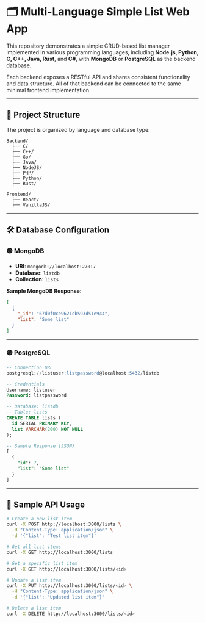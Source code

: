 # 🗂️ Multi-Language Simple List Web App

This repository demonstrates a simple CRUD-based list manager implemented in various programming languages, including **Node.js, Python, C, C++, Java, Rust**, and **C#**, with **MongoDB** or **PostgreSQL** as the backend database.

Each backend exposes a RESTful API and shares consistent functionality and data structure. All of that backend can be connected to the same minimal frontend implementation.

---

## 📁 Project Structure

The project is organized by language and database type:

```
Backend/
  ├── C/
  ├── C++/
  ├── Go/
  ├── Java/
  ├── NodeJS/
  ├── PHP/
  ├── Python/
  ├── Rust/

Frontend/
  ├── React/
  ├── VanillaJS/
```

---

## 🛠️ Database Configuration

### 🟢 MongoDB

- **URI**: `mongodb://localhost:27017`
- **Database**: `listdb`
- **Collection**: `lists`

**Sample MongoDB Response**:
```json
[
  {
    "_id": "67d0f0ce9621cb593d51e944",
    "list": "Some list"
  }
]
```

---

### 🟣 PostgreSQL

```sql
-- Connection URL
postgresql://listuser:listpassword@localhost:5432/listdb

-- Credentials
Username: listuser
Password: listpassword

-- Database: listdb
-- Table: lists
CREATE TABLE lists (
  id SERIAL PRIMARY KEY,
  list VARCHAR(200) NOT NULL
);

-- Sample Response (JSON)
[
  {
    "id": 7,
    "list": "Some list"
  }
]
```

---

## 📡 Sample API Usage

```bash
# Create a new list item
curl -X POST http://localhost:3000/lists \
  -H "Content-Type: application/json" \
  -d '{"list": "Test list item"}'

# Get all list items
curl -X GET http://localhost:3000/lists

# Get a specific list item
curl -X GET http://localhost:3000/lists/<id>

# Update a list item
curl -X PUT http://localhost:3000/lists/<id> \
  -H "Content-Type: application/json" \
  -d '{"list": "Updated list item"}'

# Delete a list item
curl -X DELETE http://localhost:3000/lists/<id>
```

